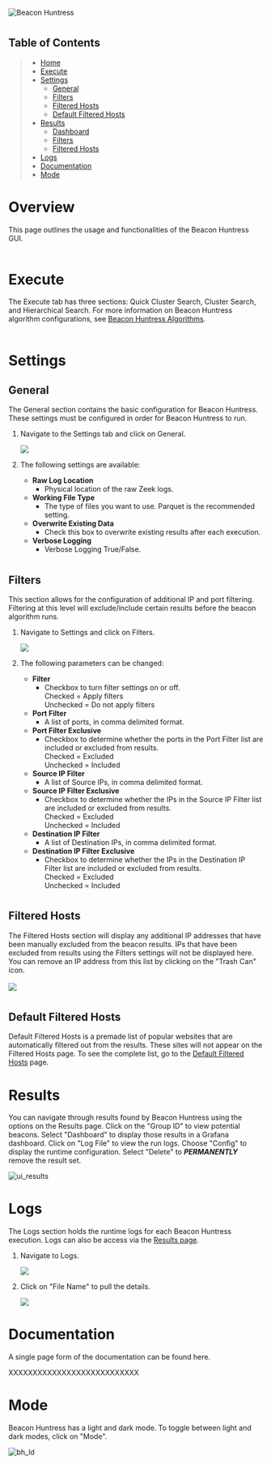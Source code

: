 ![Beacon Huntress](../images/beacon_huntress.png)
#
## __Table of Contents__

> * [Home](../../../readme.md)
> * [Execute](#)
> * [Settings](#)
>      * [General](#general)
>      * [Filters](#)
>      * [Filtered Hosts](#)
>      * [Default Filtered Hosts](#dfh)
> * [Results](#)
>      * [Dashboard](#)
>      * [Filters](#)
>      * [Filtered Hosts](#)
> * [Logs](#)
> * [Documentation](#)
> * [Mode](#)
#
# <a name="home"></a>__Overview__
This page outlines the usage and functionalities of the Beacon Huntress GUI.
<br></br>

# <a name="execute"></a>__Execute__

The Execute tab has three sections: Quick Cluster Search, Cluster Search, and Hierarchical Search. For more information on Beacon Huntress algorithm configurations, see [Beacon Huntress Algorithms](../documentation/beaconalgo.md).
<br></br>
# <a name="execute"></a>__Settings__

## <a name="general"></a>__General__

The General section contains the basic configuration for Beacon Huntress. These settings must be configured in order for Beacon Huntress to run.

1. Navigate to the Settings tab and click on General.

    ![](/bh_web/static/documentation/images/general.png)

2. The following settings are available:

    * __Raw Log Location__
        * Physical location of the raw Zeek logs.
    * __Working File Type__
        * The type of files you want to use. Parquet is the recommended setting.
    * __Overwrite Existing Data__
        * Check this box to overwrite existing results after each execution.
    * __Verbose Logging__
        * Verbose Logging True/False.


#
## <a name="filter_ip"></a>__Filters__

This section allows for the configuration of additional IP and port filtering. Filtering at this level will exclude/include certain results before the beacon algorithm runs.

1. Navigate to Settings and click on Filters.

    ![](/bh_web/static/documentation/images/filter_settings.png)

2. The following parameters can be changed:

    * __Filter__
        * Checkbox to turn filter settings on or off. <br>
        Checked = Apply filters<br>
        Unchecked = Do not apply filters
    * __Port Filter__
        * A list of ports, in comma delimited format.<br>
    * __Port Filter Exclusive__
        * Checkbox to determine whether the ports in the Port Filter list are included or excluded from results.<br>
        Checked = Excluded<br>
        Unchecked = Included
    * __Source IP Filter__
        * A list of Source IPs, in comma delimited format.<br>
    * __Source IP Filter Exclusive__
        * Checkbox to determine whether the IPs in the Source IP Filter list are included or excluded from results.<br>
        Checked = Excluded<br>
        Unchecked = Included
    * __Destination IP Filter__
        * A list of Destination IPs, in comma delimited format.<br>
    * __Destination IP Filter Exclusive__
        * Checkbox to determine whether the IPs in the Destination IP Filter list are included or excluded from results.<br>
        Checked = Excluded<br>
        Unchecked = Included


#
## <a name="filtered_hosts"></a>__Filtered Hosts__

The Filtered Hosts section will display any additional IP addresses that have been manually excluded from the beacon results. IPs that have been excluded from results using the Filters settings will not be displayed here. You can remove an IP address from this list by clicking on the "Trash Can" icon.
<br></br>
    ![](/bh_web/static/documentation/images/filtered_hosts.png)

#
## <a name="dfh"></a>__Default Filtered Hosts__

Default Filtered Hosts is a premade list of popular websites that are automatically filtered out from the results. These sites will not appear on the Filtered Hosts page. To see the complete list, go to the [Default Filtered Hosts](defaultfilteredhosts.md) page. 


#
# <a name="results"></a>__Results__

You can navigate through results found by Beacon Huntress using the options on the Results page. Click on the "Group ID" to view potential beacons. Select "Dashboard" to display those results in a Grafana dashboard. Click on "Log File" to view the run logs. Choose "Config" to display the runtime configuration. Select "Delete" to <i><b>PERMANENTLY</b></i> remove the result set.

![ui_results](../../../src/lib/images/tutorial/ui_results.png)

#
# <a name="logs"></a>__Logs__

The Logs section holds the runtime logs for each Beacon Huntress execution. Logs can also be access via the [Results page](#results).

1. Navigate to Logs.

    ![](/bh_web/static/documentation/images/logs.png)

2. Click on "File Name" to pull the details.

    ![](/bh_web/static/documentation/images/log_details.png)

#
# <a name="documenation"></a>__Documentation__

A single page form of the documentation can be found here.

XXXXXXXXXXXXXXXXXXXXXXXXXXX

#
# <a name="mode"></a>__Mode__


Beacon Huntress has a light and dark mode. To toggle between light and dark modes, click on "Mode".

![bh_ld](../images/ui_light_dark.png)